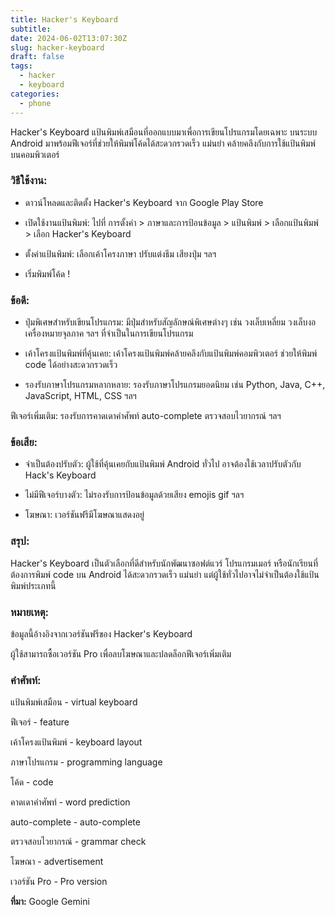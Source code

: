 ```yaml
---
title: Hacker's Keyboard
subtitle:
date: 2024-06-02T13:07:30Z
slug: hacker-keyboard
draft: false
tags:
  - hacker
  - keyboard
categories:
  - phone
---
```


Hacker's Keyboard แป้นพิมพ์เสมือนที่ออกแบบมาเพื่อการเขียนโปรแกรมโดยเฉพาะ บนระบบ Android มาพร้อมฟีเจอร์ที่ช่วยให้พิมพ์โค้ดได้สะดวกรวดเร็ว แม่นยำ คล้ายคลึงกับการใช้แป้นพิมพ์บนคอมพิวเตอร์

<!--more-->

### วิธีใช้งาน:

* ดาวน์โหลดและติดตั้ง Hacker's Keyboard จาก Google Play Store

* เปิดใช้งานแป้นพิมพ์: ไปที่ การตั้งค่า > ภาษาและการป้อนข้อมูล > แป้นพิมพ์ > เลือกแป้นพิมพ์ > เลือก Hacker's Keyboard

* ตั้งค่าแป้นพิมพ์: เลือกเค้าโครงภาษา ปรับแต่งธีม เสียงปุ่ม ฯลฯ

* เริ่มพิมพ์โค้ด !

### ข้อดี:

* ปุ่มพิเศษสำหรับเขียนโปรแกรม: มีปุ่มสำหรับสัญลักษณ์พิเศษต่างๆ เช่น วงเล็บเหลี่ยม วงเล็บงอ เครื่องหมายจุลภาค ฯลฯ ที่จำเป็นในการเขียนโปรแกรม

* เค้าโครงแป้นพิมพ์ที่คุ้นเคย: เค้าโครงแป้นพิมพ์คล้ายคลึงกับแป้นพิมพ์คอมพิวเตอร์ ช่วยให้พิมพ์ code ได้อย่างสะดวกรวดเร็ว

* รองรับภาษาโปรแกรมหลากหลาย: รองรับภาษาโปรแกรมยอดนิยม เช่น Python, Java, C++, JavaScript, HTML, CSS ฯลฯ

ฟีเจอร์เพิ่มเติม: รองรับการคาดเดาคำศัพท์ auto-complete ตรวจสอบไวยากรณ์ ฯลฯ

### ข้อเสีย:

* จำเป็นต้องปรับตัว: ผู้ใช้ที่คุ้นเคยกับแป้นพิมพ์ Android ทั่วไป อาจต้องใช้เวลาปรับตัวกับ Hack's Keyboard

* ไม่มีฟีเจอร์บางตัว: ไม่รองรับการป้อนข้อมูลด้วยเสียง emojis gif ฯลฯ

* โฆษณา: เวอร์ชันฟรีมีโฆษณาแสดงอยู่

### สรุป:

Hacker's Keyboard เป็นตัวเลือกที่ดีสำหรับนักพัฒนาซอฟต์แวร์ โปรแกรมเมอร์ หรือนักเรียนที่ต้องการพิมพ์ code บน Android ได้สะดวกรวดเร็ว แม่นยำ แต่ผู้ใช้ทั่วไปอาจไม่จำเป็นต้องใช้แป้นพิมพ์ประเภทนี้

### หมายเหตุ:

ข้อมูลนี้อ้างอิงจากเวอร์ชันฟรีของ Hacker's Keyboard

ผู้ใช้สามารถซื้อเวอร์ชัน Pro เพื่อลบโฆษณาและปลดล็อกฟีเจอร์เพิ่มเติม

### คำศัพท์:

แป้นพิมพ์เสมือน - virtual keyboard

ฟีเจอร์ - feature

เค้าโครงแป้นพิมพ์ - keyboard layout

ภาษาโปรแกรม - programming language

โค้ด - code

คาดเดาคำศัพท์ - word prediction

auto-complete - auto-complete

ตรวจสอบไวยากรณ์ - grammar check

โฆษณา - advertisement

เวอร์ชัน Pro - Pro version

**ที่มา:** Google Gemini